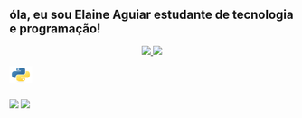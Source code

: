 ## óla, eu sou Elaine Aguiar estudante de tecnologia e programação!
<div align="center">
  <a href="https://github.com/MariaAguiar15">
  <img height="180em" src="https://github-readme-stats.vercel.app/api?username=MariaAguiar15&show_icons=true&theme=dracula&include_all_commits=true&count_private=true"/>
  <img height="180em" src="https://github-readme-stats.vercel.app/api/top-langs/?username=MariaAguiar15&layout=compact&langs_count=7&theme=dracula"/>
</div>
<div style="display: inline_block"><br>
  
  <img align="center" alt="Maria-Python" height="30" width="40" src="https://raw.githubusercontent.com/devicons/devicon/master/icons/python/python-original.svg">
   
</div>
 
  ##
 
<div> 
   
  <a href = "mailto:contatoMariaAguiar15@gmail.com"><img src="https://img.shields.io/badge/-Gmail-%23333?style=for-the-badge&logo=gmail&logoColor=white" target="_blank"></a>
  <a href="https://www.linkedin.com/in/MariaAguiar15-45875016a" target="_blank"><img src="https://img.shields.io/badge/-LinkedIn-%230077B5?style=for-the-badge&logo=linkedin&logoColor=white" target="_blank"></a> 
 
</div>
